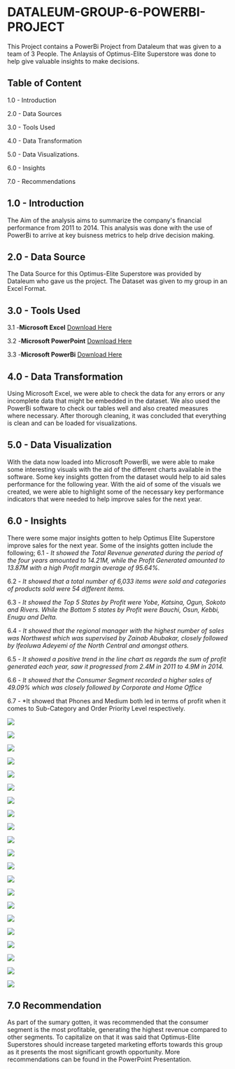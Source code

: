 # DATALEUM-GROUP-6-POWERBI-PROJECT
This Project contains a PowerBi Project from Dataleum that was given to a team of 3 People. The Anlaysis of Optimus-Elite Superstore was done to help give valuable insights to make decisions. 
## Table of Content
1.0 - Introduction

2.0 - Data Sources

3.0 - Tools Used

4.0 - Data Transformation 

5.0 - Data Visualizations.

6.0 - Insights

7.0 - Recommendations

## 1.0 - Introduction
The Aim of the analysis aims to summarize the company's financial performance from 2011 to 2014. This analysis was done with the use of PowerBi to arrive at key buisness metrics to help drive decision making. 

## 2.0 - Data Source 
The Data Source for this Optimus-Elite Superstore was provided by Dataleum who gave us the project. The Dataset was given to my group in an Excel Format. 

## 3.0 - Tools Used
3.1 -**Microsoft Excel** [Download Here](www.microsoft.com)

3.2 -**Microsoft PowerPoint** [Download Here](https://www.microsoft.com/en-us/microsoft-365/powerpoint)

3.3 -**Microsoft PowerBi** [Download Here](https://app.powerbi.com/)

## 4.0 - Data Transformation
Using Microsoft Excel, we were able to check the data for any errors or any incomplete data that might be embedded in the dataset. We also used the PowerBi software to check our tables well and also created measures where necessary. After thorough cleaning, it was concluded that everything is clean and can be loaded for visualizations. 

## 5.0 - Data Visualization
With the data now loaded into Microsoft PowerBi, we were able to make some interesting visuals with the aid of the different charts available in the software. Some key insights gotten from the dataset would help to aid sales performance for the following year.
With the aid of some of the visuals we created, we were able to highlight some of the necessary key performance indicators that were needed to help improve sales for the next year. 

## 6.0 - Insights
There were some major insights gotten to help Optimus Elite Superstore improve sales for the next year. Some of the insights gotten include the following;
6.1 - *It showed the Total Revenue generated during the period of the four years amounted to 14.21M, while the Profit Generated amounted to 13.87M with a high Profit margin average of 95.64%.*

6.2 - *It showed that a total number of 6,033 items were sold and categories of products sold were 54 different items.*

6.3 - *It showed the Top 5 States by Profit were Yobe, Katsina, Ogun, Sokoto and Rivers. While the Bottom 5 states by Profit were Bauchi, Osun, Kebbi, Enugu and Delta.*

6.4 - *It showed that the regional manager with the highest number of sales was Northwest which was supervised by Zainab Abubakar, closely followed by Ifeoluwa Adeyemi of the North Central and amongst others.*

6.5 - *It showed a positive trend in the line chart as regards the sum of profit generated each year, saw it progressed from 2.4M in 2011 to 4.9M in 2014.*

6.6 - *It showed that the Consumer Segment recorded a higher sales of 49.09% which was closely followed by Corporate and Home Office* 

6.7 - *It showed that Phones and Medium both led in terms of profit when it comes to Sub-Category and Order Priority Level respectively. 

![](SRP01.png)

![](SRP02.png)

![](SRP03.png)

![](SRP04.png)

![](SRP05.png)

![](SRP06.png)

![](SRP07.png)

![](SRP08.png)

![](SRP09.png)

![](SRP10.png)

![](SRP11.png)

![](SRP12.png)

![](SRP13.png)

![](SRP14.png)

![](SRP15.png)

![](SRP16.png)

![](SRP17.png)

![](SRP18.png)

![](SRP19.png)

![](SRP20.png)

![](SRP21.png)
## 7.0 Recommendation
As part of the sumary gotten, it was recommended that the consumer segment is the most profitable, generating the highest revenue compared to other segments. To capitalize on that it was said that Optimus-Elite Superstores should increase targeted marketing efforts towards this group as it presents the most significant growth opportunity. 
More recommendations can be found in the PowerPoint Presentation. 
